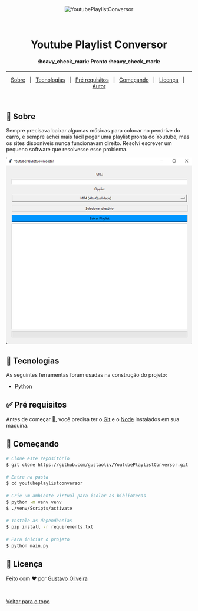 <div align="center" id="top"> 
  <img src="https://upload.wikimedia.org/wikipedia/commons/thumb/b/b8/YouTube_Logo_2017.svg/2560px-YouTube_Logo_2017.svg.png" alt="YoutubePlaylistConversor" width="220px"/>

  &#xa0;

  <!-- <a href="https://youtubeplaylistconversor.netlify.com">Demo</a> -->
</div>

<h1 align="center">Youtube Playlist Conversor</h1>

<!-- Status -->

<h4 align="center"> 
	:heavy_check_mark:  Pronto  :heavy_check_mark:
</h4> 

<hr> 

<p align="center">
  <a href="#dart-sobre">Sobre</a> &#xa0; | &#xa0; 
  <a href="#rocket-tecnologias">Tecnologias</a> &#xa0; | &#xa0;
  <a href="#white_check_mark-pré-requisitos">Pré requisitos</a> &#xa0; | &#xa0;
  <a href="#checkered_flag-começando">Começando</a> &#xa0; | &#xa0;
  <a href="#memo-licença">Licença</a> &#xa0; | &#xa0;
  <a href="https://github.com/{{YOUR_GITHUB_USERNAME}}" target="_blank">Autor</a>
</p>

<br>

## :dart: Sobre ##

Sempre precisava baixar algumas músicas para colocar no pendrive do carro, e sempre achei mais fácil pegar uma playlist pronta do Youtube, mas os sites disponiveis  nunca funcionavam direito.
Resolvi escrever um pequeno software que resolvesse esse problema.

![print](images/print.png)


## :rocket: Tecnologias ##

As seguintes ferramentas foram usadas na construção do projeto:

- [Python](https://www.python.org/)

## :white_check_mark: Pré requisitos ##

Antes de começar :checkered_flag:, você precisa ter o [Git](https://git-scm.com) e o [Node](https://nodejs.org/en/) instalados em sua maquina.

## :checkered_flag: Começando ##

```bash
# Clone este repositório
$ git clone https://github.com/gustaoliv/YoutubePlaylistConversor.git

# Entre na pasta
$ cd youtubeplaylistconversor

# Crie um ambiente virtual para isolar as bibliotecas
$ python -m venv venv
$ ./venv/Scripts/activate

# Instale as dependências
$ pip install -r requirements.txt

# Para iniciar o projeto
$ python main.py

```

## :memo: Licença ##


Feito com :heart: por <a href="https://github.com/gustaoliv" target="_blank">Gustavo Oliveira</a>

&#xa0;

<a href="#top">Voltar para o topo</a>
